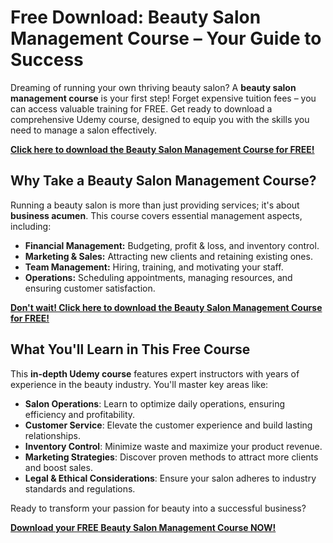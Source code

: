 # Free Download: Beauty Salon Management Course – Your Guide to Success

Dreaming of running your own thriving beauty salon? A **beauty salon management course** is your first step! Forget expensive tuition fees – you can access valuable training for FREE. Get ready to download a comprehensive Udemy course, designed to equip you with the skills you need to manage a salon effectively.

[**Click here to download the Beauty Salon Management Course for FREE!**](https://udemywork.com/beauty-salon-management-course)

## Why Take a Beauty Salon Management Course?

Running a beauty salon is more than just providing services; it's about **business acumen**. This course covers essential management aspects, including:

*   **Financial Management:** Budgeting, profit & loss, and inventory control.
*   **Marketing & Sales:** Attracting new clients and retaining existing ones.
*   **Team Management:** Hiring, training, and motivating your staff.
*   **Operations:** Scheduling appointments, managing resources, and ensuring customer satisfaction.

[**Don't wait! Click here to download the Beauty Salon Management Course for FREE!**](https://udemywork.com/beauty-salon-management-course)

## What You'll Learn in This Free Course

This **in-depth Udemy course** features expert instructors with years of experience in the beauty industry. You'll master key areas like:

*   **Salon Operations**: Learn to optimize daily operations, ensuring efficiency and profitability.
*   **Customer Service**: Elevate the customer experience and build lasting relationships.
*   **Inventory Control**: Minimize waste and maximize your product revenue.
*   **Marketing Strategies**: Discover proven methods to attract more clients and boost sales.
*   **Legal & Ethical Considerations**: Ensure your salon adheres to industry standards and regulations.

Ready to transform your passion for beauty into a successful business?

[**Download your FREE Beauty Salon Management Course NOW!**](https://udemywork.com/beauty-salon-management-course)
